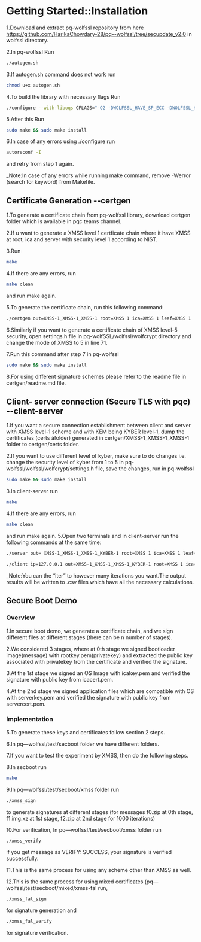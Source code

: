 <div class="oranda-hide">

# Getting Started::Installation

</div>

1.Download and extract pq-wolfssl repository from here <https://github.com/HarikaChowdary-28/pq--wolfssl/tree/secupdate_v2.0> in wolfssl directory.

2.In pq-wolfssl Run 
```bash
./autogen.sh
```
3.If autogen.sh command does not work run 
```bash
chmod u+x autogen.sh 
```
4.To build the library with necessary flags Run  
```bash
./configure --with-liboqs CFLAGS="-O2 -DWOLFSSL_HAVE_SP_ECC -DWOLFSSL_HAVE_SP_DH -DWC_NO_HARDEN" --enable-tls13 --disable-tlsv12 --disable-oldtls --enable-falcon --enable-dilithium --enable-xmss --enable-sphincs --enable-kyber --enable-keygen --enable-crypttests --disable-rsa --enable-dh --enable-aescbc --disable-poly1305 --disable-chacha --disable-des3 --disable-md5 --disable-sha --disable-sha224 --enable-sha384 --enable-sha512 --enable-sha3 --disable-eccshamir --enable-certreq --enable-certgen --enable-keygen --disable-fastmath --enable-sp-math-all --disable-asm --disable-errorstrings --enable-opensslextra --enable-pwdbased –disable-debug
```
5.After this Run 
```bash
sudo make && sudo make install
```
6.In case of any errors using ./configure run 
```bash
autoreconf -I
```
and retry from step 1 again. 

_Note:In case of any errors while running make command, remove -Werror (search for keyword) from Makefile.


## Certificate Generation --certgen

1.To generate a certificate chain from pq-wolfssl  library, download certgen folder which is available in pqc teams channel. 

2.If u want to generate a XMSS level 1 certficate chain where it have XMSS at root, ica and server with security level 1 according to NIST.

3.Run 
```bash
make
```
4.If there are any errors, run 
```bash
make clean
```
and run make again. 

5.To generate the certificate chain, run this following command:
```bash
./certgen out=XMSS-1_XMSS-1_XMSS-1 root=XMSS 1 ica=XMSS 1 leaf=XMSS 1 
```
6.Similarly if you want to generate a certificate chain of XMSS level-5 security, open settings.h file in pq-wolfSSL/wolfssl/wolfcrypt directory and change the mode of XMSS to 5 in line 71. 

7.Run this command after step 7 in pq-wolfssl
```bash
sudo make && sudo make install
```
8.For using different signature schemes please refer to the readme file in certgen/readme.md file.

## Client- server connection (Secure TLS with pqc) --client-server

1.If you want a secure connection establishment between client and server with XMSS level-1 scheme and with KEM being KYBER level-1, dump the certificates (certs àfolder) generated in certgen/XMSS-1_XMSS-1_XMSS-1 folder to certgen/certs folder.

2.If you want to use different level of kyber, make sure to do changes i.e. change the security level of kyber from 1 to 5 in pq-wolfssl/wolfssl/wolfcrypt/settings.h file, save the changes, run in pq-wolfssl
```bash
sudo make && sudo make install
```
3.In client-server run
```bash
make
```
4.If there are any errors, run 
```bash 
make clean 
```
and run make again. 
5.Open two terminals and in client-server run the following commands at the same time: 
```bash
./server out= XMSS-1_XMSS-1_XMSS-1_KYBER-1 root=XMSS 1 ica=XMSS 1 leaf=XMSS 1 kem=KYBER 1 
```
```bash
./client ip=127.0.0.1 out=XMSS-1_XMSS-1_XMSS-1_KYBER-1 root=XMSS 1 ica=XMSS 1 leaf=XMSS 1 kem=KYBER 1 iter=100 
```
_Note:You can the “iter” to however many iterations you want.The output results will be written to .csv files which have all the necessary calculations. 


## Secure Boot Demo
### Overview
1.In secure boot demo, we generate a certificate chain, and we sign different files at different stages (there can be n number of stages). 

2.We considered 3 stages, where at 0th stage we signed bootloader image(message) with rootkey.pem(privatekey) and extracted the public key associated with privatekey from the certificate and verified the signature. 

3.At the 1st stage we signed an OS Image with icakey.pem and verified the signature with public key from icacert.pem.

4.At the 2nd stage we signed application files which are compatible with OS with serverkey.pem and verified the signature with public key from servercert.pem. 

### Implementation
5.To generate these keys and certificates follow section 2 steps. 

6.In pq—wolfssl/test/secboot folder we have different folders. 

7.If you want to test the experiment by XMSS, then do the following steps. 

8.In secboot run 
```bash
make
```
9.In pq—wolfssl/test/secboot/xmss folder run 
```bash
./xmss_sign
```
to generate signatures at different stages (for messages f0.zip at 0th  stage, f1.img.xz at 1st stage, f2.zip at 2nd stage for 1000 iterations) 

10.For verification, In pq—wolfssl/test/secboot/xmss folder run 
```bash
./xmss_verify
```
if you get message as VERIFY: SUCCESS, your signature is verified successfully. 

11.This is the same process for using any scheme other than XMSS as well. 

12.This is the same process for using mixed certificates (pq—wolfssl/test/secboot/mixed/xmss-fal  run, 
```bash
./xmss_fal_sign 
```
for signature generation and 
```bash
./xmss_fal_verify
```
for signature verification.

 
